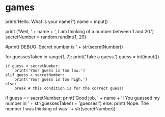 # games
print('Hello. What is your name?')
name = input()

print ('Well, ' + name + ', I am thinking of a number between 1 and 20.')
secretNumber = random.randint(1, 20)

#print('DEBUG: Secret number is ' + str(secretNumber))

for guessesTaken in range(1, 7):
    print('Take a guess.')
    guess = int(input())

    if guess < secretNumber:
        print('Your guess is too low.')
    elif guess > secretNumber:
        print('Your guess is too high.')
    else:
        break # this condition is for the correct guess!

if guess == secretNumber:
    print('Good job, ' + name + '! You guessed my number in ' + str(guessesTaken) + 'guesses!')
else:
    print('Nope. The number I was thinking of was ' + str(secretNumber))
